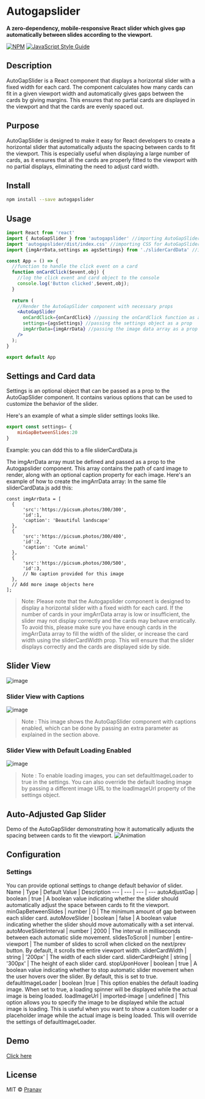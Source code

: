 # Autogapslider

**A zero-dependency, mobile-responsive React slider which gives gap automatically between slides according to the viewport.**


[![NPM](https://img.shields.io/npm/v/autogapslider.svg)](https://www.npmjs.com/package/autogapslider) [![JavaScript Style Guide](https://img.shields.io/badge/code_style-standard-brightgreen.svg)](https://standardjs.com)


## Description

AutoGapSlider is a React component that displays a horizontal slider with a fixed width for each card. The component calculates how many cards can fit in a given viewport width and automatically gives gaps between the cards by giving margins. This ensures that no partial cards are displayed in the viewport and that the cards are evenly spaced out.


## Purpose

AutoGapSlider is designed to make it easy for React developers to create a horizontal slider that automatically adjusts the spacing between cards to fit the viewport. This is especially useful when displaying a large number of cards, as it ensures that all the cards are properly fitted to the viewport with no partial displays, eliminating the need to adjust card width.

## Install

```bash
npm install --save autogapslider
```

## Usage

```jsx
import React from 'react'
import { AutoGapSlider } from 'autogapslider' //importing AutoGapSlider component from autogapslider library
import 'autogapslider/dist/index.css' //importing CSS for AutoGapSlider component
import {imgArrData,settings as agsSettings} from './sliderCardData' //importing image data and settings object from sliderCardData.js file

const App = () => {
  //function to handle the click event on a card
  function onCardClick($event,obj) { 
    //log the click event and card object to the console
    console.log('Button clicked',$event,obj); 
  }
  
  return (
    //Render the AutoGapSlider component with necessary props
    <AutoGapSlider 
      onCardClick={onCardClick} //passing the onCardClick function as a prop
      settings={agsSettings} //passing the settings object as a prop
      imgArrData={imgArrData} //passing the image data array as a prop
    />
  );
}

export default App

```
## Settings and Card data

Settings is an optional object that can be passed as a prop to the AutoGapSlider component. It contains various options that can be used to customize the behavior of the slider. 

Here's an example of what a simple slider settings looks like.
```jsx
export const settings= {
    minGapBetweenSlides:20
}
```
Example: you can ddd this to a file sliderCardData.js 

The imgArrData array must be defined and passed as a prop to the Autogapslider component. This array contains the path of card image to render, along with an optional caption property for each image. Here's an example of how to create the imgArrData array:
In the same file sliderCardData.js add this:
 ```
const imgArrData = [
   {
       'src':'https://picsum.photos/300/300',
       'id':1,
       'caption': 'Beautiful landscape'
   },
   {
       'src':'https://picsum.photos/300/400',
       'id':2,
       'caption': 'Cute animal'
   },
   {
       'src':'https://picsum.photos/300/500',
       'id':3,
       // No caption provided for this image
   },
   // Add more image objects here
];
```
> Note: Please note that the Autogapslider component is designed to display a horizontal slider with a fixed width for each card. If the number of cards in your imgArrData array is low or insufficient, the slider may not display correctly and the cards may behave erratically. To avoid this, please make sure you have enough cards in the imgArrData array to fill the width of the slider, or increase the card width using the sliderCardWidth prop. This will ensure that the slider displays correctly and the cards are displayed side by side.

## Slider View
![image](https://user-images.githubusercontent.com/65011770/125191551-a8b36900-e260-11eb-96c3-84be84f7dba9.png)

### Slider View with Captions
![image](https://user-images.githubusercontent.com/65011770/232329200-b5cfb578-4b8d-43ce-bf48-ec9549c0423f.png)
> Note : This image shows the AutoGapSlider component with captions enabled, which can be done by passing an extra parameter as explained in the section above.

### Slider View with Default Loading Enabled
![image](https://user-images.githubusercontent.com/65011770/232331593-d8745579-94ff-428f-874a-9428f6cbc111.png)
> Note : To enable loading images, you can set defaultImageLoader to true in the settings. You can also override the default loading image by passing a different image URL to the loadImageUrl property of the settings object.

## Auto-Adjusted Gap Slider
 Demo of the AutoGapSlider demonstrating how it automatically adjusts the spacing between cards to fit the viewport.
![Animation](https://user-images.githubusercontent.com/65011770/143224959-a97af1db-299b-413c-94b2-d84405dfa480.gif)

## Configuration

### Settings
You can provide optional settings to change default behavior of slider.
Name | Type | Default Value | Description
---  | --- | --- | --- 
autoAdjustGap | boolean | true | A boolean value indicating whether the slider should automatically adjust the space between cards to fit the viewport.
minGapBetweenSlides | number | 0 | The minimum amount of gap between each slider card.
autoMoveSlider | boolean | false | A boolean value indicating whether the slider should move automatically with a set interval.
autoMoveSliderInterval | number | 2000 | The interval in milliseconds between each automatic slide movement.
slidesToScroll | number | entire-viewport | The number of slides to scroll when clicked on the next/prev button. By default, it scrolls the entire viewport width.
sliderCardWidth | string | '200px' |  The width of each slider card.
sliderCardHeight | string | '300px' | The height of each slider card.
stopUponHover | boolean | true | A boolean value indicating whether to stop automatic slider movement when the user hovers over the slider. By default, this is set to true.
defaultImageLoader | boolean |true | This option enables the default loading image. When set to true, a loading spinner will be displayed while the actual image is being loaded.
loadImageUrl | imported-image | undefined | This option allows you to specify the image to be displayed while the actual image is loading. This is useful when you want to show a custom loader or a placeholder image while the actual image is being loaded. This will override the settings of defaultImageLoader.


## Demo

[Click here](https://pranav-medit.github.io/autogapslider-ex/)


## License

MIT © [Pranav](https://github.com/Pranav)
